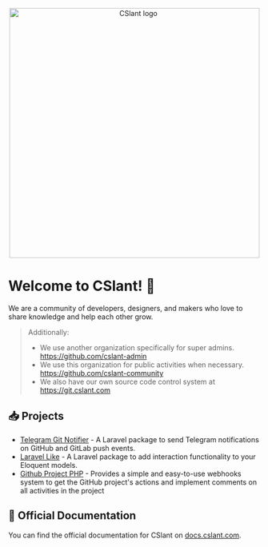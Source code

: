 <p align="center">
    <a href="https://cslant.com" target="_blank">
        <img src="/assets/img/cslant-logo.webp?raw=true" width="500" alt="CSlant logo">
    </a>
</p>

# Welcome to CSlant! 👋

We are a community of developers, designers, and makers who love to share knowledge and help each other grow.

> Additionally:
> - We use another organization specifically for super admins. https://github.com/cslant-admin
> - We use this organization for public activities when necessary. https://github.com/cslant-community
> - We also have our own source code control system at https://git.cslant.com

##  📥 Projects

- [Telegram Git Notifier](https://github.com/cslant/laravel-telegram-git-notifier) - A Laravel package to send Telegram notifications on GitHub and GitLab push events.
- [Laravel Like](https://github.com/cslant/laravel-like) - A Laravel package to add interaction functionality to your Eloquent models.
- [Github Project PHP](https://github.com/cslant/github-project-php) - Provides a simple and easy-to-use webhooks system to get the GitHub project's actions and implement comments on all activities in the project

## 📖 Official Documentation

You can find the official documentation for CSlant on [docs.cslant.com](https://docs.cslant.com).

